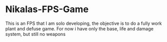 # Nikalas-FPS-Game
This is an FPS that I am solo developing, the objective is to do a fully work plant and defuse game.
For now i have only the base, life and damage system, but still no weapons
